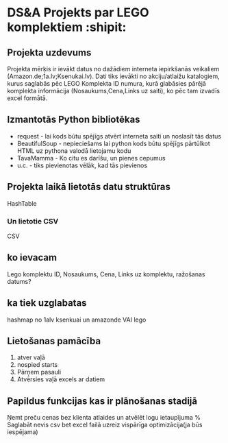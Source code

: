 # DS&A Projekts par LEGO komplektiem :shipit:

## Projekta uzdevums
Projekta mērķis ir ievākt datus no dažādiem interneta iepirkšanās veikaliem (Amazon.de;1a.lv;Ksenukai.lv). Dati tiks ievākti no akciju/atlaižu katalogiem, kurus saglabās pēc LEGO Komplekta ID numura, kurā glabāsies pārējā komplekta informācija (Nosaukums,Cena,Links uz saiti), ko pēc tam izvadīs excel formātā.

## Izmantotās Python bibliotēkas
* request - lai kods būtu spējīgs atvērt interneta saiti un noslasīt tās datus
* BeautifulSoup - nepieciešams lai python kods būtu spējīgs pārtūlkot HTML uz pythona valodā lietojamu kodu
* TavaMamma - Ko citu es darīšu, un pienes cepumus
* u.c. - tiks pievienotas vēlāk, kad tās pievienos 

## Projekta laikā lietotās datu struktūras
HashTable

### Un lietotie CSV
CSV
     
## ko ievacam
Lego komplektu ID, Nosaukums, Cena, Links uz komplektu, ražošanas datums?

## ka tiek uzglabatas 
hashmap no 1alv ksenkuai un amazonde VAI lego

## Lietošanas pamācība
1. atver vaļā
2. nospied starts
3. Pārņem pasauli
4. Atvērsies vaļā excels ar datiem

## Papildus funkcijas kas ir plānošanas stadijā
Ņemt preču cenas bez klienta atlaides un atvēlēt logu ietaupījuma %
Saglabāt nevis csv bet excel failā uzreiz
vispārīga optimizācija(ja būs iespējama)
